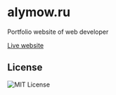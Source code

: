 # alymow.ru

Portfolio website of web developer

[Live website](http://alymow.ru)

## License

![MIT License](https://img.shields.io/github/license/R-Alymov/alymow.svg?style=flat)
